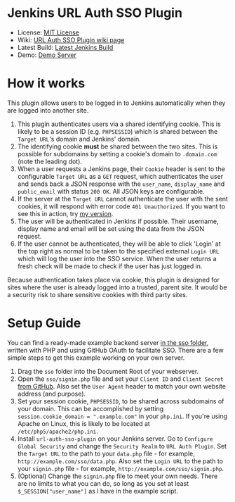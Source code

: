 # Jenkins URL Auth SSO Plugin

- License: [MIT License](LICENSE.txt)
- Wiki: [URL Auth SSO Plugin wiki page](https://wiki.jenkins-ci.org/display/JENKINS/URL+Auth+SSO+Plugin)
- Latest Build: [Latest Jenkins Build](https://ci.pgmann.cf/job/url-auth-sso-plugin/lastSuccessfulBuild)
- Demo: [Demo Server](https://ci.pgmann.cf/)

# How it works

This plugin allows users to be logged in to Jenkins automatically when they are logged into another site.

1. This plugin authenticates users via a shared identifying cookie. This is likely to be a session ID (e.g. `PHPSESSID`) which is shared between the `Target URL`'s domain and Jenkins' domain.
2. The identifying cookie **must** be shared between the two sites. This is possible for subdomains by setting a cookie's domain to `.domain.com` (note the leading dot).
3. When a user requests a Jenkins page, their `Cookie` header is sent to the configurable `Target URL` as a `GET` request, which authenticates the user and sends back a JSON response with the `user_name`, `display_name` and `public_email` with status `200 OK`. All JSON keys are configurable.
4. If the server at the `Target URL` cannot authenticate the user with the sent cookies, it will respond with error code `401 Unauthorized`. If you want to see this in action, try [my version](https://pgmann.cf/sso/data).
5. The user will be authenticated in Jenkins if possible. Their username, display name and email will be set using the data from the JSON request.
6. If the user cannot be authenticated, they will be able to click 'Login' at the top right as normal to be taken to the specified external `Login URL` which will log the user into the SSO service. When the user returns a fresh check will be made to check if the user has just logged in.

Because authentication takes place via cookie, this plugin is designed for sites where the user is already logged into a trusted, parent site. It would be a security risk to share sensitive cookies with third party sites.

# Setup Guide

You can find a ready-made example backend server [in the sso folder](sso), written with PHP and using GitHub OAuth to facilitate SSO. There are a few simple steps to get this example working on your own server.

1. Drag the `sso` folder into the Document Root of your webserver.
2. Open the `sso/signin.php` file and set your `Client ID` and `Client Secret` [from GitHub](https://github.com/settings/developers). Also set the `User Agent` header to match your own website address (and purpose).
3. Set your session cookie, `PHPSESSID`, to be shared across subdomains of your domain. This can be accomplished by setting `session.cookie_domain = ".example.com"` in your `php.ini`. If you're using Apache on Linux, this is likely to be located at `/etc/php5/apache2/php.ini`.
4. Install `url-auth-sso-plugin` on your Jenkins server. Go to `Configure Global Security` and change the `Security Realm` to `URL Auth Plugin`. Set the `Target URL` to the path to your `data.php` file - for example, `http://example.com/sso/data.php`. Also set the `Login URL` to the path to your `signin.php` file - for example, `http://example.com/sso/signin.php`.
5. (Optional) Change the `signin.php` file to meet your own needs. There are no limits to what you can do, so long as you set at least `$_SESSION["user_name"]` as I have in the example script.